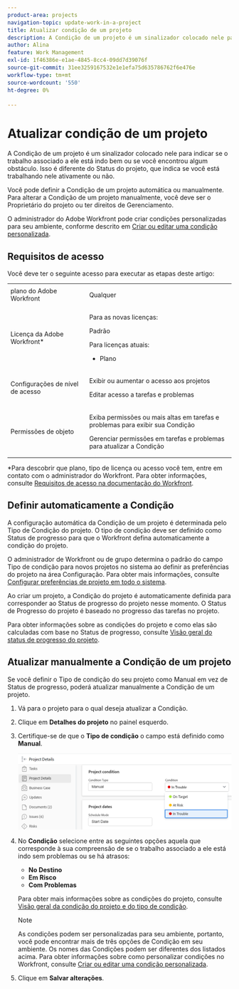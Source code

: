 ```yaml
---
product-area: projects
navigation-topic: update-work-in-a-project
title: Atualizar condição de um projeto
description: A Condição de um projeto é um sinalizador colocado nele para indicar se o trabalho associado a ele está indo bem ou se você encontrou algum obstáculo. Isso é diferente do Status do projeto, que indica se você está trabalhando nele ativamente ou não.
author: Alina
feature: Work Management
exl-id: 1f46386e-e1ae-4845-8cc4-09dd7d39076f
source-git-commit: 31ee3259167532e1e1efa75d635786762f6e476e
workflow-type: tm+mt
source-wordcount: '550'
ht-degree: 0%

---
```


# Atualizar condição de um projeto

A Condição de um projeto é um sinalizador colocado nele para indicar se o trabalho associado a ele está indo bem ou se você encontrou algum obstáculo. Isso é diferente do Status do projeto, que indica se você está trabalhando nele ativamente ou não.

Você pode definir a Condição de um projeto automática ou manualmente. Para alterar a Condição de um projeto manualmente, você deve ser o Proprietário do projeto ou ter direitos de Gerenciamento.

O administrador do Adobe Workfront pode criar condições personalizadas para seu ambiente, conforme descrito em [Criar ou editar uma condição personalizada](../../../administration-and-setup/customize-workfront/create-manage-custom-conditions/create-edit-custom-conditions.md).

## Requisitos de acesso

Você deve ter o seguinte acesso para executar as etapas deste artigo:

<table style="table-layout:auto"> 
 <col> 
 <col> 
 <tbody> 
  <tr> 
   <td role="rowheader">plano do Adobe Workfront</td> 
   <td><p>Qualquer</p> </td> 
  </tr> 
  <tr> 
   <td role="rowheader">Licença da Adobe Workfront*</td> 
   <td>

Para as novas licenças:
<p>Padrão</p>

Para licenças atuais:
<ul><li><p>Plano</p>
    </td> 
  </tr> 
  <tr> 
   <td role="rowheader">Configurações de nível de acesso</td> 
   <td> <p>Exibir ou aumentar o acesso aos projetos</p> <p>Editar acesso a tarefas e problemas </p> </td> 
  </tr> 
  <tr> 
   <td role="rowheader">Permissões de objeto</td> 
   <td> <p>Exiba permissões ou mais altas em tarefas e problemas para exibir sua Condição</p>
   <p>Gerenciar permissões em tarefas e problemas para atualizar a Condição</p>
     </td> 
  </tr> 
 </tbody> 
</table>

*Para descobrir que plano, tipo de licença ou acesso você tem, entre em contato com o administrador do Workfront. Para obter informações, consulte [Requisitos de acesso na documentação do Workfront](/help/quicksilver/administration-and-setup/add-users/access-levels-and-object-permissions/access-level-requirements-in-documentation.md).

## Definir automaticamente a Condição

A configuração automática da Condição de um projeto é determinada pelo Tipo de Condição do projeto. O tipo de condição deve ser definido como Status de progresso para que o Workfront defina automaticamente a condição do projeto.

O administrador de Workfront ou de grupo determina o padrão do campo Tipo de condição para novos projetos no sistema ao definir as preferências do projeto na área Configuração. Para obter mais informações, consulte [Configurar preferências de projeto em todo o sistema](../../../administration-and-setup/set-up-workfront/configure-system-defaults/set-project-preferences.md).

Ao criar um projeto, a Condição do projeto é automaticamente definida para corresponder ao Status de progresso do projeto nesse momento. O Status de Progresso do projeto é baseado no progresso das tarefas no projeto.

Para obter informações sobre as condições do projeto e como elas são calculadas com base no Status de progresso, consulte [Visão geral do status de progresso do projeto](../../../manage-work/projects/planning-a-project/project-progress-status.md).

## Atualizar manualmente a Condição de um projeto

Se você definir o Tipo de condição do seu projeto como Manual em vez de Status de progresso, poderá atualizar manualmente a Condição de um projeto.

1. Vá para o projeto para o qual deseja atualizar a Condição.
1. Clique em **Detalhes do projeto** no painel esquerdo.

1. Certifique-se de que o **Tipo de condição** o campo está definido como **Manual**.

   ![](assets/project-details-overview-edit-enabled-with-condition-shot-nwe-350x251.png)

1. No **Condição** selecione entre as seguintes opções aquela que corresponde à sua compreensão de se o trabalho associado a ele está indo sem problemas ou se há atrasos:

   * **No Destino**
   * **Em Risco**
   * **Com Problemas**

   Para obter mais informações sobre as condições do projeto, consulte [Visão geral da condição do projeto e do tipo de condição](../../../manage-work/projects/manage-projects/project-condition-and-condition-type.md).

   >[!NOTE]
   >
   >As condições podem ser personalizadas para seu ambiente, portanto, você pode encontrar mais de três opções de Condição em seu ambiente. Os nomes das Condições podem ser diferentes dos listados acima. Para obter informações sobre como personalizar condições no Workfront, consulte [Criar ou editar uma condição personalizada](../../../administration-and-setup/customize-workfront/create-manage-custom-conditions/create-edit-custom-conditions.md).

1. Clique em **Salvar alterações**.
